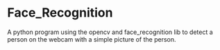 # Face_Recognition
A python program using the opencv and face_recognition lib to detect a person on the webcam with a simple picture of the person.

